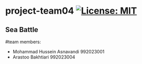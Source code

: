# project-team04 [![License: MIT](https://img.shields.io/badge/License-MIT-yellow.svg)](https://opensource.org/licenses/MIT)
## Sea Battle

#team members:
+ Mohammad Hussein Asnavandi 992023001
+ Arastoo Bakhtiari 992023004

